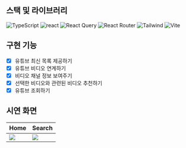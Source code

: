 ## 스택 및 라이브러리
<img src="https://img.shields.io/badge/-TypeScript-3178C6.svg?style=flat&logo=typescript&logoColor=white" alt="TypeScript" /> <img src="https://img.shields.io/badge/-React-61DAFB.svg?style=flat&logo=react&logoColor=black" alt="react" /> <img src="https://img.shields.io/badge/-React Query-FF4154.svg?style=flat&logo=reactquery&logoColor=white" alt="React Query" /> <img src="https://img.shields.io/badge/-React Router-CA4245.svg?style=flat&logo=reactrouter&logoColor=white" alt="React Router" /> <img src="https://img.shields.io/badge/-Tailwind-06B6D4.svg?style=flat&logo=tailwindcss&logoColor=white" alt="Tailwind" /> <img src="https://img.shields.io/badge/-Vite-646CFF.svg?style=flat&logo=vite&logoColor=white" alt="Vite" /> 

## 구현 기능
- [x] 유튜브 최신 목록 제공하기
- [x] 유튜브 비디오 연계하기
- [x] 비디오 채널 정보 보여주기
- [x] 선택한 비디오와 관련된 비디오 추천하기
- [x] 유튜브 조회하기

## 시연 화면

|Home|Search|
|-|-|
|<img src="https://user-images.githubusercontent.com/81760347/232319193-705a097e-2d90-47e4-a746-d29cf174c530.gif"/>|<img src="https://user-images.githubusercontent.com/81760347/232319681-f95b54f4-7f76-45c8-8ef4-cdb1da86db68.gif"/>|
